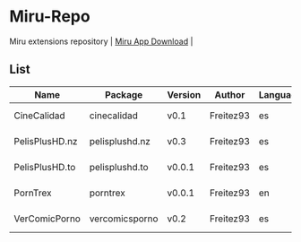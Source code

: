 
# Miru-Repo

Miru extensions repository | [Miru App Download](https://github.com/miru-project/miru-app) |

## List
|  Name   | Package | Version | Author | Language | Type | Source |
|  ----   | ---- | --- | ---  | ---  | --- | --- |
| CineCalidad | cinecalidad | v0.1 | Freitez93 | es | bangumi | [Source Code](https://github.com/Freitez93/Miru-repo/blob/main/repo/CineCalidad.js) |
| PelisPlusHD.nz | pelisplushd.nz | v0.3 | Freitez93 | es | bangumi | [Source Code](https://github.com/Freitez93/Miru-repo/blob/main/repo/pelisplushd.nz.js) |
| PelisPlusHD.to | pelisplushd.to | v0.0.1 | Freitez93 | es | bangumi | [Source Code](https://github.com/Freitez93/Miru-repo/blob/main/repo/pelisplushd.to.js) |
| PornTrex | porntrex | v0.0.1 | Freitez93 | en | bangumi | [Source Code](https://github.com/Freitez93/Miru-repo/blob/main/repo/porntrex.js) |
| VerComicPorno | vercomicsporno | v0.2 | Freitez93 | es | manga | [Source Code](https://github.com/Freitez93/Miru-repo/blob/main/repo/vercomicsporno.js) |
